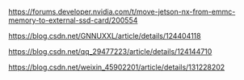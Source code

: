 https://forums.developer.nvidia.com/t/move-jetson-nx-from-emmc-memory-to-external-ssd-card/200554

https://blog.csdn.net/GNNUXXL/article/details/124404118

https://blog.csdn.net/qq_29477223/article/details/124144710

https://blog.csdn.net/weixin_45902201/article/details/131228202
